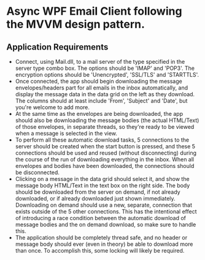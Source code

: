 # Async WPF Email Client following the MVVM design pattern.

## Application Requirements

- Connect, using Mail.dll, to a mail server of the type specified in the server type combo box. The options should be 'IMAP' and 'POP3'. The encryption options should be 'Unencrypted', 'SSL/TLS' and 'STARTTLS'.
- Once connected, the app should begin downloading the message envelopes/headers part for all emails in the inbox automatically, and display the message data in the data grid on the left as they download. The columns should at least include 'From', 'Subject' and 'Date', but you're welcome to add more.
- At the same time as the envelopes are being downloaded, the app should also be downloading the message bodies (the actual HTML/Text) of those envelopes, in separate threads, so they're ready to be viewed when a message is selected in the view.
- To perform all these automatic download tasks, 5 connections to the server should be created when the start button is pressed, and these 5 connections should be used and reused (without disconnecting) during the course of the run of downloading everything in the inbox. When all envelopes and bodies have been downloaded, the connections should be disconnected.
- Clicking on a message in the data grid should select it, and show the message body HTML/Text in the text box on the right side. The body should be downloaded from the server on demand, if not already downloaded, or if already downloaded just shown immediately. Downloading on demand should use a new, separate, connection that exists outside of the 5 other connections. This has the intentional effect of introducing a race condition between the automatic download of message bodies and the on demand download, so make sure to handle this.
- The application should be completely thread safe, and no header or message body should ever (even in theory) be able to download more than once. To accomplish this, some locking will likely be required.

